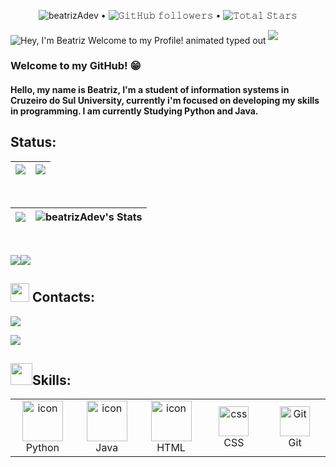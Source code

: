 <p align="center"> 
  <img src="https://komarev.com/ghpvc/?username=beatrizAdev&color=blue" alt="beatrizAdev"> •  
  <img alt="𝙶𝚒𝚝𝙷𝚞𝚋 𝚏𝚘𝚕𝚕𝚘𝚠𝚎𝚛𝚜" src="https://img.shields.io/github/followers/beatrizAdev?label=Followers&style=social"> •   
  <img src="https://img.shields.io/github/stars/beatrizAdev?label=Stars" alt="𝚃𝚘𝚝𝚊𝚕 𝚂𝚝𝚊𝚛𝚜">
</p>

<img src="https://readme-typing-svg.demolab.com?font=Operator+Mono&size=37&duration=2800&pause=2000&color=FAFAFA&center=true&vCenter=true&width=940&height=50&lines=Hey%2C+I'm+Beatriz+Welcome+to+my+Profile!" align="middle" alt="Hey, I'm Beatriz Welcome to my Profile! animated typed out">
<img  src="assests/borderseperator.gif">



### Welcome to my GitHub! :grin:
   
#### Hello, my name is Beatriz, I'm a student of information systems in Cruzeiro do Sul University, currently i'm focused on developing my skills in programming. I am currently Studying Python and Java.

## Status:

|![](http://github-profile-summary-cards.vercel.app/api/cards/profile-details?username=beatrizAdev&theme=monokai)|![](http://github-profile-summary-cards.vercel.app/api/cards/productive-time?username=beatrizAdev&theme=monokai&utcOffset=-3)|
|---|---|
<br> 


|![](https://github-readme-streak-stats.herokuapp.com/?user=beatrizAdev&theme=monokai&hide_border=false)|![beatrizAdev's Stats](https://github-readme-stats.vercel.app/api?username=beatrizAdev&theme=monokai&show_icons=true&hide_border=true&count_private=true)
|---|---|
<br>

![](http://github-profile-summary-cards.vercel.app/api/cards/repos-per-language?username=beatrizAdev&theme=monokai)![](http://github-profile-summary-cards.vercel.app/api/cards/most-commit-language?username=beatrizAdev&theme=monokai)

<h2><img src="https://media.giphy.com/media/mpM654sL8gJumwGmAn/giphy.gif" width="30px" height="30px"> Contacts:</h2>

<a href = "mailto:beatrizarantes.dev@gmail.com"><img src="https://img.shields.io/badge/Gmail-D14836?style=for-the-badge&logo=gmail&logoColor=white" target="_blank"></a>

 <a id="linkedin" href="www.linkedin.com/in/beatrizarantesdev">
    <img src="https://img.shields.io/badge/LinkedIn-0077B5?style=for-the-badge&logo=linkedin&logoColor=white"/>
</a>

<h2><img src="https://media.giphy.com/media/tZIxqCNZhC9YKasYf7/giphy.gif" width="35px" height="35px">Skills:</h2>

<table align="center">

  <tr>
    <td align="center" width="96">
      <a href="#macropower-tech">
        <img src="https://techstack-generator.vercel.app/python-icon.svg" alt="icon" width="65" height="65" />
      </a>
      <br>Python
    </td>
    <td align="center" width="96">
      <a href="#macropower-tech">
        <img src="https://techstack-generator.vercel.app/java-icon.svg" alt="icon" width="65" height="65" />
      </a>
      <br>Java
    </td>
     <td align="center" width="96">
        <img src="https://techstack-generator.vercel.app/js-icon.svg" alt="icon" width="65" height="65" />
      <br>HTML
    </td>
    <td align="center" width="96">
        <img src="https://skillicons.dev/icons?i=css" width="48" height="48" alt="css" />
      <br>CSS
    </td>
    <td align="center" width="96">
      <a href="#git" >
        <img src="https://upload.wikimedia.org/wikipedia/commons/thumb/3/3f/Git_icon.svg/1200px-Git_icon.svg.png" width="48" height="48" alt="Git" />
      </a>
      <br>Git
    </td>
    
</tr>

</table>

 
 
  
</div> <br>
